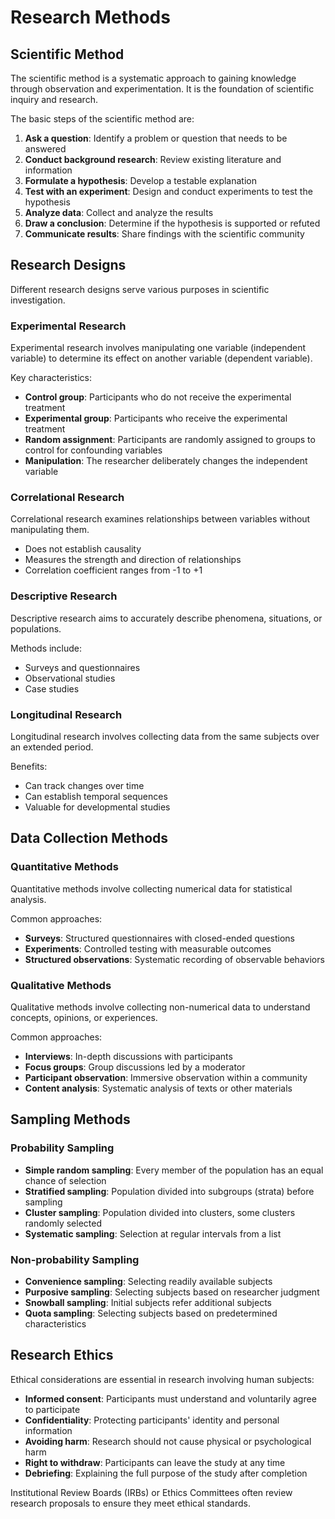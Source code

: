 # Research Methods

## Scientific Method

The scientific method is a systematic approach to gaining knowledge through observation and experimentation. It is the foundation of scientific inquiry and research.

The basic steps of the scientific method are:

1. **Ask a question**: Identify a problem or question that needs to be answered
2. **Conduct background research**: Review existing literature and information
3. **Formulate a hypothesis**: Develop a testable explanation
4. **Test with an experiment**: Design and conduct experiments to test the hypothesis
5. **Analyze data**: Collect and analyze the results
6. **Draw a conclusion**: Determine if the hypothesis is supported or refuted
7. **Communicate results**: Share findings with the scientific community

## Research Designs

Different research designs serve various purposes in scientific investigation.

### Experimental Research

Experimental research involves manipulating one variable (independent variable) to determine its effect on another variable (dependent variable).

Key characteristics:
- **Control group**: Participants who do not receive the experimental treatment
- **Experimental group**: Participants who receive the experimental treatment
- **Random assignment**: Participants are randomly assigned to groups to control for confounding variables
- **Manipulation**: The researcher deliberately changes the independent variable

### Correlational Research

Correlational research examines relationships between variables without manipulating them.

- Does not establish causality
- Measures the strength and direction of relationships
- Correlation coefficient ranges from -1 to +1

### Descriptive Research

Descriptive research aims to accurately describe phenomena, situations, or populations.

Methods include:
- Surveys and questionnaires
- Observational studies
- Case studies

### Longitudinal Research

Longitudinal research involves collecting data from the same subjects over an extended period.

Benefits:
- Can track changes over time
- Can establish temporal sequences
- Valuable for developmental studies

## Data Collection Methods

### Quantitative Methods

Quantitative methods involve collecting numerical data for statistical analysis.

Common approaches:
- **Surveys**: Structured questionnaires with closed-ended questions
- **Experiments**: Controlled testing with measurable outcomes
- **Structured observations**: Systematic recording of observable behaviors

### Qualitative Methods

Qualitative methods involve collecting non-numerical data to understand concepts, opinions, or experiences.

Common approaches:
- **Interviews**: In-depth discussions with participants
- **Focus groups**: Group discussions led by a moderator
- **Participant observation**: Immersive observation within a community
- **Content analysis**: Systematic analysis of texts or other materials

## Sampling Methods

### Probability Sampling

- **Simple random sampling**: Every member of the population has an equal chance of selection
- **Stratified sampling**: Population divided into subgroups (strata) before sampling
- **Cluster sampling**: Population divided into clusters, some clusters randomly selected
- **Systematic sampling**: Selection at regular intervals from a list

### Non-probability Sampling

- **Convenience sampling**: Selecting readily available subjects
- **Purposive sampling**: Selecting subjects based on researcher judgment
- **Snowball sampling**: Initial subjects refer additional subjects
- **Quota sampling**: Selecting subjects based on predetermined characteristics

## Research Ethics

Ethical considerations are essential in research involving human subjects:

- **Informed consent**: Participants must understand and voluntarily agree to participate
- **Confidentiality**: Protecting participants' identity and personal information
- **Avoiding harm**: Research should not cause physical or psychological harm
- **Right to withdraw**: Participants can leave the study at any time
- **Debriefing**: Explaining the full purpose of the study after completion

Institutional Review Boards (IRBs) or Ethics Committees often review research proposals to ensure they meet ethical standards. 